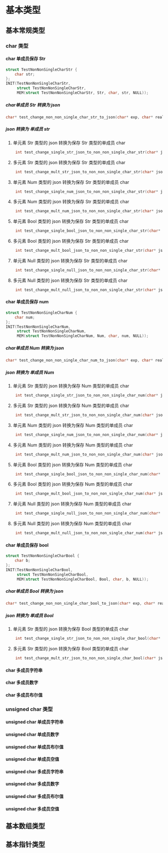 <!--
 * @Author       : lqm283
 * @Date         : 2023-01-06 08:56:26
 * @LastEditTime : 2023-01-08 20:13:45
 * @LastEditors  : lqm283
 * --------------------------------------------------------------------------------<
 * @Description  : Please edit a descrition about this file at here.
 * --------------------------------------------------------------------------------<
 * @FilePath     : /jsonc/doc/test.md
-->

# 基本类型

## 基本常规类型

### char 类型

#### char 单成员保存 Str

```c
struct TestNonNonSingleCharStr {
    char str;
};
INIT(TestNonNonSingleCharStr,
     struct TestNonNonSingleCharStr,
     MEM(struct TestNonNonSingleCharStr, Str, char, str, NULL));
```

##### char单成员 Str 转换为 json

```c
char* test_change_non_non_single_char_str_to_json(char* exp, char* real);
```

##### json 转换为 单成员 str

1. 单元素 Str 类型的 json 转换为保存 Str 类型的单成员 char

   ```c
    int test_change_single_str_json_to_non_non_single_char_str(char* json);
   ```

2. 多元素 Str 类型的 json 转换为保存 Str 类型的单成员 char

   ```c
    int test_change_mult_str_json_to_non_non_single_char_str(char* json);
   ```

3. 单元素 Num 类型的 json 转换为保存 Str 类型的单成员 char

   ```c
    int test_change_single_num_json_to_non_non_single_char_str(char* json);
   ```

4. 多元素 Num 类型的 json 转换为保存 Str 类型的单成员 char

   ```c
    int test_change_mult_num_json_to_non_non_single_char_str(char* json);
   ```

5. 单元素 Bool 类型的 json 转换为保存 Str 类型的单成员 char

   ```c
    int test_change_single_bool_json_to_non_non_single_char_str(char* json);
   ```

6. 多元素 Bool 类型的 json 转换为保存 Str 类型的单成员 char

   ```c
    int test_change_mult_bool_json_to_non_non_single_char_str(char* json);
   ```

7. 单元素 Null 类型的 json 转换为保存 Str 类型的单成员 char

   ```c
    int test_change_single_null_json_to_non_non_single_char_str(char* json);
   ```

8. 多元素 Null 类型的 json 转换为保存 Str 类型的单成员 char

   ```c
    int test_change_mult_null_json_to_non_non_single_char_str(char* json);
   ```

#### char 单成员保存 num

```c
struct TestNonNonSingleCharNum {
    char num;
};
INIT(TestNonNonSingleCharNum,
     struct TestNonNonSingleCharNum,
     MEM(struct TestNonNonSingleCharNum, Num, char, num, NULL));
```

##### char单成员 Num 转换为 json

```c
char* test_change_non_non_single_char_num_to_json(char* exp, char* real);
```

##### json 转换为 单成员 Num

1. 单元素 Str 类型的 json 转换为保存 Num 类型的单成员 char

   ```c
    int test_change_single_str_json_to_non_non_single_char_num(char* json);
   ```

2. 多元素 Str 类型的 json 转换为保存 Num 类型的单成员 char

   ```c
    int test_change_mult_str_json_to_non_non_single_char_num(char* json);
   ```

3. 单元素 Num 类型的 json 转换为保存 Num 类型的单成员 char

   ```c
    int test_change_single_num_json_to_non_non_single_char_num(char* json);
   ```

4. 多元素 Num 类型的 json 转换为保存 Num 类型的单成员 char

   ```c
    int test_change_mult_num_json_to_non_non_single_char_num(char* json);
   ```

5. 单元素 Bool 类型的 json 转换为保存 Num 类型的单成员 char

   ```c
    int test_change_single_bool_json_to_non_non_single_char_num(char* json);
   ```

6. 多元素 Bool 类型的 json 转换为保存 Num 类型的单成员 char

   ```c
    int test_change_mult_bool_json_to_non_non_single_char_num(char* json);
   ```

7. 单元素 Null 类型的 json 转换为保存 Num 类型的单成员 char

   ```c
    int test_change_single_null_json_to_non_non_single_char_num(char* json);
   ```

8. 多元素 Null 类型的 json 转换为保存 Num 类型的单成员 char

   ```c
    int test_change_mult_null_json_to_non_non_single_char_num(char* json);
   ```

#### char 单成员保存 bool

```c
struct TestNonNonSingleCharBool {
    char b;
};
INIT(TestNonNonSingleCharBool,
     struct TestNonNonSingleCharBool,
     MEM(struct TestNonNonSingleCharBool, Bool, char, b, NULL));
```

##### char单成员 Bool 转换为 json

```c
char* test_change_non_non_single_char_bool_to_json(char* exp, char* real);
```

##### json 转换为 单成员 Bool

1. 单元素 Str 类型的 json 转换为保存 Bool 类型的单成员 char

   ```c
    int test_change_single_str_json_to_non_non_single_char_bool(char* json);
   ```

2. 多元素 Str 类型的 json 转换为保存 Bool 类型的单成员 char

   ```c
    int test_change_mult_str_json_to_non_non_single_char_bool(char* json);
   ```

#### char 多成员字符串

#### char 多成员数字

#### char 多成员布尔值

### unsigned char 类型

#### unsigned char 单成员字符串

#### unsigned char 单成员数字

#### unsigned char 单成员布尔值

#### unsigned char 单成员空值

#### unsigned char 多成员字符串

#### unsigned char 多成员数字

#### unsigned char 多成员布尔值

#### unsigned char 多成员空值

## 基本数组类型

## 基本指针类型
